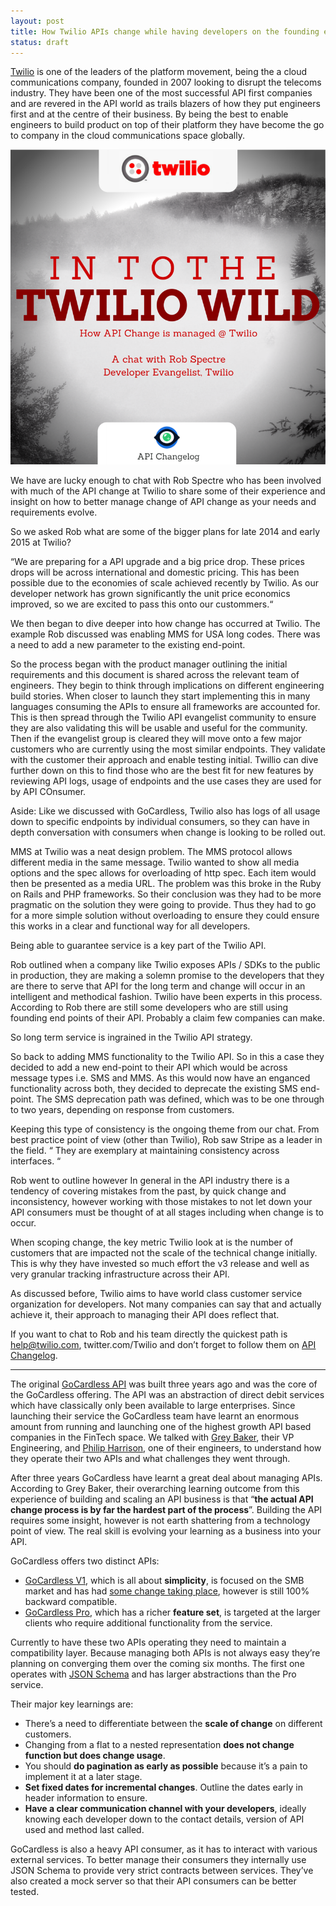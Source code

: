 ```yaml
---
layout: post
title: How Twilio APIs change while having developers on the founding end-points
status: draft
---
```


[Twilio](https://www.apichangelog.com/api/twilio/ "Twilio On API Changelog") is one of the leaders of the platform movement, being the a cloud communications company, founded in 2007 looking to disrupt the telecoms industry. They have been one of the most successful API first companies and are revered in the API world as trails blazers of how they put engineers first and at the centre of their business. By being the best to enable engineers to build product on top of their platform they have become the go to company in the cloud communications space globally.

![](/img/TwilioAPIChangelog.png)

We have are lucky enough to chat with Rob Spectre who has been involved with much of the API change at Twilio to share some of their experience and insight on how to better manage change of API change as your needs and requirements evolve.

So we asked Rob what are some of the bigger plans for late 2014 and early 2015 at Twilio?

“We are preparing for a API upgrade and a big price drop. These prices drops will be across international and domestic pricing. This has been possible due to the economies of scale achieved recently by Twilio. As our developer network has grown significantly the unit price economics improved, so we are excited to pass this onto our custommers.“

We then began to dive deeper into how change has occurred at Twilio. The example Rob discussed was enabling MMS for USA long codes. There was a need to add a new parameter to the existing end-point.

So the process began with the product manager outlining the initial requirements and this document is shared across the relevant team of engineers. They begin to think through implications on different engineering build stories. When closer to launch they start implementing this in many languages consuming the APIs to ensure all frameworks are accounted for. This is then spread through the Twilio API evangelist community to ensure they are also validating this will be usable and useful for the community. 
Then if the evangelist group is cleared they will move onto a few major customers who are currently using the most similar endpoints. They validate with the customer their approach and enable testing initial. Twillio can dive further down on this to find those who are the best fit for new features by reviewing API logs, usage of endpoints and the use cases they are used for by API COnsumer. 

Aside: Like we discussed with <link to Goardless story> GoCardless, Twilio also has logs of all usage down to specific endpoints by individual consumers, so they can have in depth conversation with consumers when change is looking to be rolled out. 

MMS at Twilio was a neat design problem. The MMS protocol allows different media in the same message. Twilio wanted to show all media options and the spec allows for overloading of http spec. Each item would then be presented as a media URL. The problem was this broke in the Ruby on Rails and PHP frameworks. So their conclusion was they had to be more pragmatic on the solution they were going to provide. Thus they had to go for a more simple solution without overloading to ensure they could ensure this works in a clear and functional way for all developers. 

Being able to guarantee service is a key part of the Twilio API.

Rob outlined when a company like Twilio exposes APIs / SDKs to the public in production, they are making a solemn promise to the developers that they are there to serve that API for the long term and change will occur in an intelligent and methodical fashion. Twilio have been experts in this process. According to Rob there are still some developers who are still using founding end points of their API. Probably a claim few companies can make.

So long term service is ingrained in the Twilio API strategy.

So back to adding MMS functionality to the Twilio API. So in this a case they decided to add a new end-point to their API which would be across message types i.e. SMS and MMS. As this would now have an enganced functionality across both, they decided to deprecate the existing SMS end-point. The SMS deprecation path was defined, which was to be one through to two years, depending on response from customers.

Keeping this type of consistency is the ongoing theme from our chat. From best practice point of view (other than Twilio), Rob saw Stripe as a leader in the field. 
“ They are exemplary at maintaining consistency across interfaces. “

Rob went to outline however In general in the API industry there is a tendency of covering mistakes from the past, by quick change and inconsistency, however working with those mistakes to not let down your API consumers must be thought of at all stages including when change is to occur. 

When scoping change, the key metric Twilio look at is the number of customers that are impacted not the scale of the technical change initially. This is why they have invested so much effort the v3 release and well as very granular tracking infrastructure across their API.

As discussed before, Twilio aims to have world class customer service organization for developers. Not many companies can say that and actually achieve it, their approach to managing their API does reflect that. 

If you want to chat to Rob and his team directly the quickest path is help@twilio.com, twitter.com/Twilio and don’t forget to follow them on [API Changelog](https://www.apichangelog.com/api/twilio "Twilio On API Changelog"). 








___________________________________
The original [GoCardless API](https://www.apichangelog.com/api/gocardless "GoCardless API Changelog") was built three years ago and was the core of the GoCardless offering. The API was an abstraction of direct debit services which have classically only been available to large enterprises. Since launching their service the GoCardless team have learnt an enormous amount from running and launching one of the highest growth API based companies in the FinTech space. We talked with [Grey Baker](https://www.linkedin.com/in/greysteil "Grey Baker"), their VP Engineering, and [Philip Harrison](https://www.linkedin.com/in/harrisonphilip "Philip Harrison"), one of their engineers, to understand how they operate their two APIs and what challenges they went through.

After three years GoCardless have learnt a great deal about managing APIs. According to Grey Baker, their overarching learning outcome from this experience of building and scaling an API business is that “**the actual API change process is by far the hardest part of the process**”. Building the API requires some insight, however is not earth shattering from a technology point of view. The real skill is evolving your learning as a business into your API. 

GoCardless offers two distinct APIs:

* [GoCardless V1](https://www.apichangelog.com/api/gocardless), which is all about **simplicity**, is focused on the SMB market and has had [some change taking place](https://www.apichangelog.com/changes/4441b2f0-8a78-4914-95e2-3bc45cc90b08), however is still 100% backward compatible. 
* [GoCardless Pro](https://www.apichangelog.com/api/gocardlesspro), which has a richer **feature set**, is targeted at the larger clients who require additional functionality from the service.

Currently to have these two APIs operating they need to maintain a compatibility layer. Because managing both APIs is not always easy they’re planning on converging them over the coming six months. The first one operates with [JSON Schema](http://json-schema.org/ "JSON Schema") and has larger abstractions than the Pro service. 

Their major key learnings are:

* There’s a need to differentiate between the **scale of change** on different customers.
* Changing from a flat to a nested representation **does not change function but does change usage**.
* You should **do pagination as early as possible** because it’s a pain to implement it at a later stage.
* **Set fixed dates for incremental changes**. Outline the dates early in header information to ensure.
* **Have a clear communication channel with your developers**, ideally knowing each developer down to the contact details, version of API used and method last called.

GoCardless is also a heavy API consumer, as it has to interact with various external services. To better manage their consumers they internally use JSON Schema to provide very strict contracts between services. They’ve also created a mock server so that their API consumers can be better tested.
